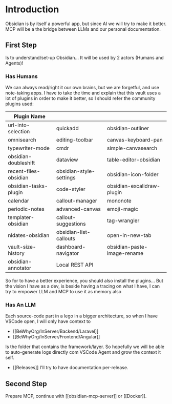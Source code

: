 # Introduction

Obsidian is by itself a powerful app, but since AI we will try to make it better. MCP will be a the bridge between LLMs and our personal documentation.

## First Step

Is to understand/set-up Obsidian... It will be used by 2 actors (Humans and Agents)!

### Has Humans

We can always read/right it our own brains, but we are forgetful, and use note-taking apps. I have to take the time and explain that this vault uses a lot of plugins in order to make it better, so I should refer the community plugins used:

| Plugin Name           |                         |                             |
| --------------------- | ----------------------- | --------------------------- |
| url-into-selection    | quickadd                | obsidian-outliner           |
| omnisearch            | editing-toolbar         | canvas-keyboard-pan         |
| typewriter-mode       | cmdr                    | simple-canvasearch          |
| obsidian-doubleshift  | dataview                | table-editor-obsidian       |
| recent-files-obsidian | obsidian-style-settings | obsidian-icon-folder        |
| obsidian-tasks-plugin | code-styler             | obsidian-excalidraw-plugin  |
| calendar              | callout-manager         | mononote                    |
| periodic-notes        | advanced-canvas         | emoji-magic                 |
| templater-obsidian    | callout-suggestions     | tag-wrangler                |
| nldates-obsidian      | obsidian-list-callouts  | open-in-new-tab             |
| vault-size-history    | dashboard-navigator     | obsidian-paste-image-rename |
| obsidian-annotator    | Local REST API          |                             |


So for to have a better experience, you should also install the plugins... But the vision I have as a dev, is beside having a tracing on what I have, I can try to empower LLM and MCP to use it as memory also

### Has An LLM

Each source-code part in a lego in a bigger architecture, so when I have VSCode open, I will only have context to
- [[BeWhyOrg/InServer/Backend/Laravel]]
- [[BeWhyOrg/InServer/Frontend/Angular]]

Is the folder that contains the framework/layer. So hopefully we will be able to auto-generate logs directly com VSCode Agent and grow the context it self.
- [[Releases]]
I'll try to have documentation per-release.

## Second Step

Prepare MCP, continue with [[obsidian-mcp-server]] or [[Docker]].